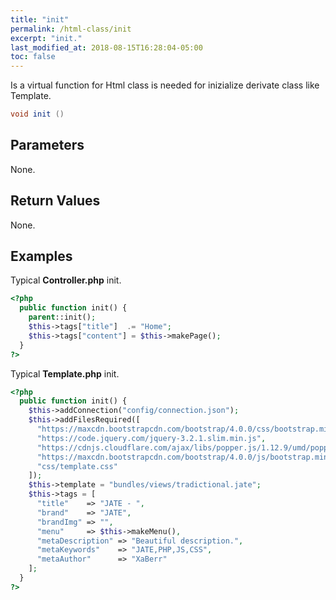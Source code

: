 ```yaml
---
title: "init"
permalink: /html-class/init
excerpt: "init."
last_modified_at: 2018-08-15T16:28:04-05:00
toc: false
---
```


Is a virtual function for Html class is needed for inizialize derivate class like Template.<br>
```java
void init ()
```

## Parameters
None.

## Return Values
None.

## Examples
Typical __Controller.php__ init.
```php
<?php
  public function init() {
    parent::init();
    $this->tags["title"]  .= "Home";
    $this->tags["content"] = $this->makePage();
  }
?>
```

Typical __Template.php__ init.
```php
<?php
  public function init() {
    $this->addConnection("config/connection.json");
    $this->addFilesRequired([
      "https://maxcdn.bootstrapcdn.com/bootstrap/4.0.0/css/bootstrap.min.css",
      "https://code.jquery.com/jquery-3.2.1.slim.min.js",
      "https://cdnjs.cloudflare.com/ajax/libs/popper.js/1.12.9/umd/popper.min.js",
      "https://maxcdn.bootstrapcdn.com/bootstrap/4.0.0/js/bootstrap.min.js",
      "css/template.css"
    ]);
    $this->template = "bundles/views/tradictional.jate";
    $this->tags = [
      "title"    => "JATE - ",
      "brand"    => "JATE",
      "brandImg" => "",
      "menu"     => $this->makeMenu(),
      "metaDescription" => "Beautiful description.",
      "metaKeywords"    => "JATE,PHP,JS,CSS",
      "metaAuthor"      => "XaBerr"
    ];
  }
?>
```
